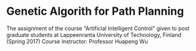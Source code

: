 # Genetic Algorith for Path Planning
The assignment of the course "Artificial Intelligent Control" given to post graduate students at Lappeenranta University of Technology, Finland (Spring 2017) Course Instructor: Professor Huapeng Wu


